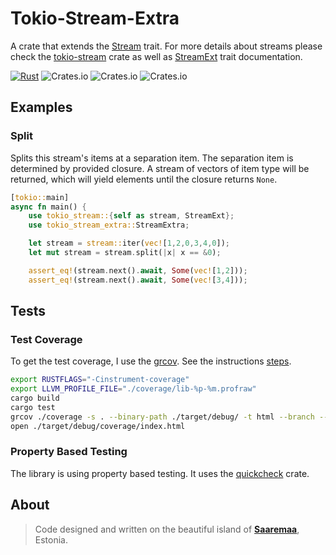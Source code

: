 # Tokio-Stream-Extra
A crate that extends the [Stream](https://docs.rs/futures/latest/futures/stream/trait.Stream.html) trait. For more details about streams please check the [tokio-stream](https://crates.io/crates/tokio-stream) crate as well as [StreamExt](https://docs.rs/tokio-stream/0.1.11/tokio_stream/trait.StreamExt.html) trait documentation.

[![Rust](https://github.com/veminovici/tokio-stream-extra/actions/workflows/ci.yml/badge.svg?branch=main)](https://github.com/veminovici/tokio-stream-extra/actions/workflows/ci.yml)
![Crates.io](https://img.shields.io/crates/v/tokio-stream-extra)
![Crates.io](https://img.shields.io/crates/l/tokio-stream-extra)
![Crates.io](https://img.shields.io/crates/d/tokio-stream-extra)

## Examples

### Split
Splits this stream's items at a separation item. The separation item
is determined by provided closure. A stream of vectors of item type will be returned,
which will yield elements until the closure returns `None`.

```rust
[tokio::main]
async fn main() {
    use tokio_stream::{self as stream, StreamExt};
    use tokio_stream_extra::StreamExtra;

    let stream = stream::iter(vec![1,2,0,3,4,0]);
    let mut stream = stream.split(|x| x == &0);

    assert_eq!(stream.next().await, Some(vec![1,2]));
    assert_eq!(stream.next().await, Some(vec![3,4]));
```

## Tests

### Test Coverage
To get the test coverage, I use the [grcov](https://github.com/mozilla/grcov#how-to-get-grcov).
See the instructions [steps](https://github.com/mozilla/grcov#example-how-to-generate-source-based-coverage-for-a-rust-project).

```bash
export RUSTFLAGS="-Cinstrument-coverage"
export LLVM_PROFILE_FILE="./coverage/lib-%p-%m.profraw"
cargo build
cargo test
grcov ./coverage -s . --binary-path ./target/debug/ -t html --branch --ignore-not-existing -o ./target/debug/coverage/
open ./target/debug/coverage/index.html
```

### Property Based Testing
The library is using property based testing. It uses the [quickcheck](https://docs.rs/quickcheck/latest/quickcheck/) crate.


## About

> Code designed and written on the beautiful island of [**Saaremaa**](https://goo.gl/maps/DmB9ewY2R3sPGFnTA), Estonia.